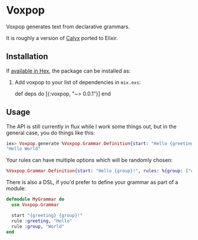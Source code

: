 # Voxpop

Voxpop generates text from declarative grammars.

It is roughly a version of [Calyx](https://github.com/maetl/calyx) ported to Elixir.

## Installation

If [available in Hex](https://hex.pm/docs/publish), the package can be installed as:

  1. Add voxpop to your list of dependencies in `mix.exs`:

        def deps do
          [{:voxpop, "~> 0.0.1"}]
        end

## Usage

The API is still currently in flux while I work some things out, but in the general
case, you do things like this:

```elixir
iex> Voxpop.generate %Voxpop.Grammar.Definition{start: "Hello {greeting}!", rules: %{greeting: "world"}}
"Hello World"
```

Your rules can have multiple options which will be randomly chosen:

```elixir
%Voxpop.Grammar.Definition{start: "Hello {group}!", rules: %{group: ["comrades", "folks", "friends"]}}
```

There is also a DSL, if you'd prefer to define your grammar as part of a module:

```elixir
defmodule MyGrammar do
  use Voxpop.Grammar

  start "{greeting} {group}!"
  rule :greeting, "Hello"
  rule :group, "World"
end
```
